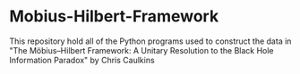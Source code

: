 # Mobius-Hilbert-Framework
This repository hold all of the Python programs used to construct the data in "The Möbius–Hilbert Framework: A Unitary Resolution to the Black Hole Information Paradox" by Chris Caulkins
